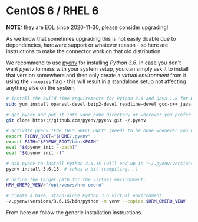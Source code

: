 # CentOS 6 / RHEL 6

**NOTE:** they are EOL since 2020-11-30, please consider upgrading!

As we know that sometimes upgrading this is not easily doable due to dependencies,
hardware support or whatever reason - so here are instructions to make the connector
work on that old distribution.

We recommend to use [pyenv] for installing *Python 3.6*. In case you don't want
*pyenv* to mess with your system setup, you can simply ask it to install that version
somewhere and then only create a *virtual environment* from it using the `--copies`
flag - this will result in a standalone setup not affecting anything else on the system.

```bash
# install the build-time requirements for Python 3.6 and Java 1.8 for Bio-Formats
sudo yum install openssl-devel bzip2-devel readline-devel gcc-c++ java-1.8.0-openjdk

# get pyenv and put it into your home directory or wherever you prefer it to be
git clone https://github.com/pyenv/pyenv.git ~/.pyenv

# activate pyenv *FOR THIS SHELL ONLY* (needs to be done whenever you want to use it)
export PYENV_ROOT="$HOME/.pyenv"
export PATH="$PYENV_ROOT/bin:$PATH"
eval "$(pyenv init --path)"
eval "$(pyenv init -)"

# ask pyenv to install Python 3.6.15 (will end up in "~/.pyenv/versions/3.6.15/")
pyenv install 3.6.15  # takes a bit (compiling...)

# define the target path for the virtual environment:
HRM_OMERO_VENV="/opt/venvs/hrm-omero"

# create a bare, stand-alone Python 3.6 virtual environment:
~/.pyenv/versions/3.6.15/bin/python -m venv --copies $HRM_OMERO_VENV
```

From here on follow the generic installation instructions.

[pyenv]: https://github.com/pyenv/pyenv
